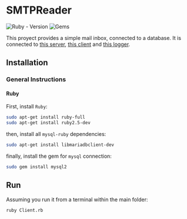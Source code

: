 # SMTPReader
![Ruby - Version](https://img.shields.io/badge/ruby-2.3.3-red.svg) ![Gems](https://img.shields.io/badge/gems-1-yellowgreen.svg)

This proyect provides a simple mail inbox, connected to a database. It is connected to [this server](https://github.com/AlvaroSanchezTortola/SMTPServer), [this client](https://github.com/AlvaroSanchezTortola/SMTPClient) and [this logger](https://github.com/AlvaroSanchezTortola/SMTPLogger). 

## Installation
### General Instructions
#### Ruby
First, install `Ruby`:
``` sh
sudo apt-get install ruby-full
sudo apt-get install ruby2.5-dev
```
then, install all `mysql-ruby` dependencies:
``` sh
sudo apt-get install libmariadbclient-dev
```
finally, install the gem for `mysql` connection:
``` sh
sudo gem install mysql2
```
## Run
Assuming you run it from a terminal within the main folder:
``` sh
ruby Client.rb
```
